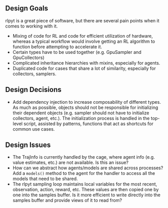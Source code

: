 ## Design Goals

rlpyt is a great piece of software, but there are several pain points when it comes to working with it.
- Mixing of code for RL and code for efficient utilization of hardware, whereas a typical workflow would involve getting an RL algorithm to function before attempting to accelerate it.
- Certain types have to be used together (e.g. GpuSampler and GpuCollectors)
- Complicated inheritance hierarchies with mixins, especially for agents.
- Duplicated code for cases that share a lot of similarity, especially for collectors, samplers.

## Design Decisions

- Add dependency injection to increase composability of different types. As much as possible, objects should not be responsible for initializing their dependent objects (e.g. sampler should not have to initialize collectors, agent, etc.). The initialization process is handled in the top-level script, assisted by patterns, functions that act as shortcuts for common use cases.


## Design Issues

- The TrajInfo is currently handled by the cage, where agent info (e.g. value estimates, etc.) are not available. Is this an issue?
- How can we abstract how agents/models are shared across processes? Add a `models()` method to the agent for the handler to access all the models that need to be shared.
- The rlpyt sampling loop maintains local variables for the most recent, observation, action, reward, etc. These values are then copied one by one into the samples buffer. Is it more efficient to write directly into the samples buffer and provide views of it to read from?
